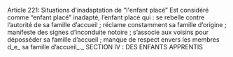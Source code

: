 Article 221: Situations d'inadaptation de “l'enfant placé”
Est considéré comme “enfant placé” inadapté, l’enfant placé qui :
se rebelle contre l’autorité de sa famille d’accueil ;
réclame constamment sa famille d’origine ;
manifeste des signes d’inconduite notoire ;
s’associe aux voisins pour déposséder sa famille d’accueil ;
manque de respect envers les membres d_e_ sa famille d’accueil_._
SECTION IV : DES ENFANTS APPRENTIS